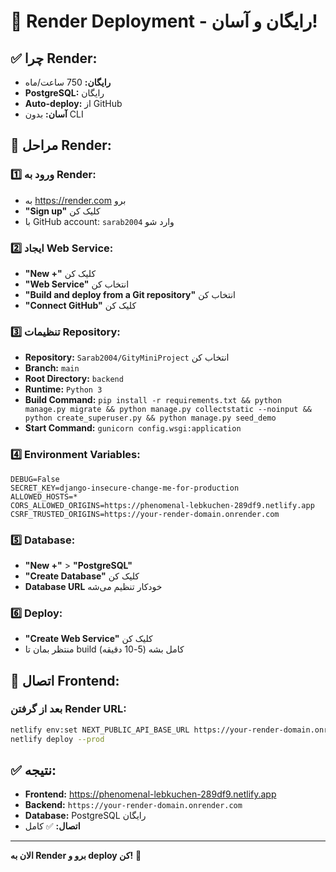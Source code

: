 # 🚀 Render Deployment - رایگان و آسان!

## ✅ **چرا Render:**
- **رایگان:** 750 ساعت/ماه
- **PostgreSQL:** رایگان
- **Auto-deploy:** از GitHub
- **آسان:** بدون CLI

## 🔧 **مراحل Render:**

### **1️⃣ ورود به Render:**
- به https://render.com برو
- **"Sign up"** کلیک کن
- با GitHub account: `sarab2004` وارد شو

### **2️⃣ ایجاد Web Service:**
- **"New +"** کلیک کن
- **"Web Service"** انتخاب کن
- **"Build and deploy from a Git repository"** انتخاب کن
- **"Connect GitHub"** کلیک کن

### **3️⃣ تنظیمات Repository:**
- **Repository:** `Sarab2004/GityMiniProject` انتخاب کن
- **Branch:** `main`
- **Root Directory:** `backend`
- **Runtime:** `Python 3`
- **Build Command:** `pip install -r requirements.txt && python manage.py migrate && python manage.py collectstatic --noinput && python create_superuser.py && python manage.py seed_demo`
- **Start Command:** `gunicorn config.wsgi:application`

### **4️⃣ Environment Variables:**
```
DEBUG=False
SECRET_KEY=django-insecure-change-me-for-production
ALLOWED_HOSTS=*
CORS_ALLOWED_ORIGINS=https://phenomenal-lebkuchen-289df9.netlify.app
CSRF_TRUSTED_ORIGINS=https://your-render-domain.onrender.com
```

### **5️⃣ Database:**
- **"New +"** > **"PostgreSQL"**
- **"Create Database"** کلیک کن
- **Database URL** خودکار تنظیم می‌شه

### **6️⃣ Deploy:**
- **"Create Web Service"** کلیک کن
- منتظر بمان تا build کامل بشه (5-10 دقیقه)

## 🔗 **اتصال Frontend:**

### **بعد از گرفتن Render URL:**
```bash
netlify env:set NEXT_PUBLIC_API_BASE_URL https://your-render-domain.onrender.com
netlify deploy --prod
```

## ✅ **نتیجه:**
- **Frontend:** https://phenomenal-lebkuchen-289df9.netlify.app
- **Backend:** `https://your-render-domain.onrender.com`
- **Database:** PostgreSQL رایگان
- **اتصال:** ✅ کامل

---

**الان به Render برو و deploy کن!** 🚀
